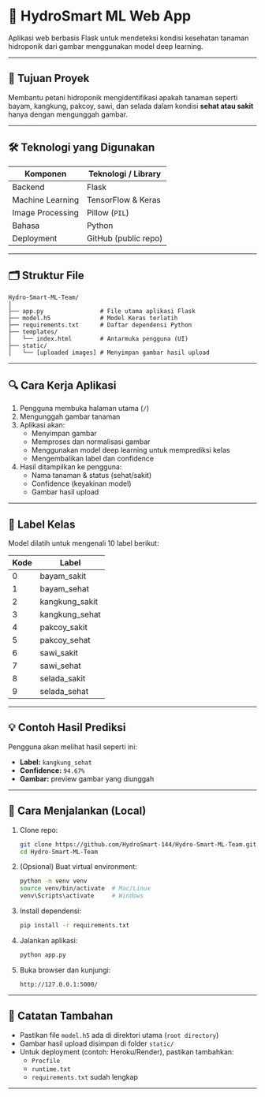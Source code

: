 
# 🌱 HydroSmart ML Web App

Aplikasi web berbasis Flask untuk mendeteksi kondisi kesehatan tanaman hidroponik dari gambar menggunakan model deep learning.

---

## 🧠 Tujuan Proyek

Membantu petani hidroponik mengidentifikasi apakah tanaman seperti bayam, kangkung, pakcoy, sawi, dan selada dalam kondisi **sehat atau sakit** hanya dengan mengunggah gambar.

---

## 🛠️ Teknologi yang Digunakan

| Komponen       | Teknologi / Library         |
|----------------|------------------------------|
| Backend        | Flask                        |
| Machine Learning | TensorFlow & Keras          |
| Image Processing | Pillow (`PIL`)             |
| Bahasa         | Python                       |
| Deployment     | GitHub (public repo)         |

---

## 🗂️ Struktur File

```
Hydro-Smart-ML-Team/
│
├── app.py                # File utama aplikasi Flask
├── model.h5              # Model Keras terlatih
├── requirements.txt      # Daftar dependensi Python
├── templates/
│   └── index.html        # Antarmuka pengguna (UI)
├── static/
│   └── [uploaded images] # Menyimpan gambar hasil upload
```

---

## 🔍 Cara Kerja Aplikasi

1. Pengguna membuka halaman utama (`/`)
2. Mengunggah gambar tanaman
3. Aplikasi akan:
   - Menyimpan gambar
   - Memproses dan normalisasi gambar
   - Menggunakan model deep learning untuk memprediksi kelas
   - Mengembalikan label dan confidence
4. Hasil ditampilkan ke pengguna:
   - Nama tanaman & status (sehat/sakit)
   - Confidence (keyakinan model)
   - Gambar hasil upload

---

## 🧪 Label Kelas

Model dilatih untuk mengenali 10 label berikut:

| Kode | Label           |
|------|------------------|
| 0    | bayam_sakit      |
| 1    | bayam_sehat      |
| 2    | kangkung_sakit   |
| 3    | kangkung_sehat   |
| 4    | pakcoy_sakit     |
| 5    | pakcoy_sehat     |
| 6    | sawi_sakit       |
| 7    | sawi_sehat       |
| 8    | selada_sakit     |
| 9    | selada_sehat     |

---

## 💡 Contoh Hasil Prediksi

Pengguna akan melihat hasil seperti ini:

- **Label:** `kangkung_sehat`
- **Confidence:** `94.67%`
- **Gambar:** preview gambar yang diunggah

---

## 🚀 Cara Menjalankan (Local)

1. Clone repo:
   ```bash
   git clone https://github.com/HydroSmart-144/Hydro-Smart-ML-Team.git
   cd Hydro-Smart-ML-Team
   ```

2. (Opsional) Buat virtual environment:
   ```bash
   python -m venv venv
   source venv/bin/activate  # Mac/Linux
   venv\Scripts\activate     # Windows
   ```

3. Install dependensi:
   ```bash
   pip install -r requirements.txt
   ```

4. Jalankan aplikasi:
   ```bash
   python app.py
   ```

5. Buka browser dan kunjungi:
   ```
   http://127.0.0.1:5000/
   ```

---

## 📝 Catatan Tambahan

- Pastikan file `model.h5` ada di direktori utama (`root directory`)
- Gambar hasil upload disimpan di folder `static/`
- Untuk deployment (contoh: Heroku/Render), pastikan tambahkan:
  - `Procfile`
  - `runtime.txt`
  - `requirements.txt` sudah lengkap

---

